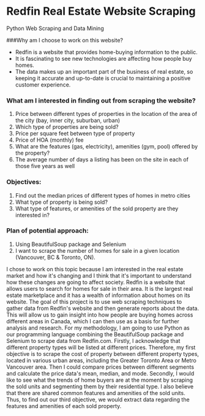 # Redfin Real Estate Website Scraping
Python Web Scraping and Data Mining

###Why am I choose to work on this website?
- Redfin is a website that provides home-buying information to the public.
- It is fascinating to see new technologies are affecting how people buy homes.
- The data makes up an important part of the business of real estate, so keeping it accurate and up-to-date is crucial to maintaining a positive customer experience.

### What am I interested in finding out from scraping the website?
1. Price between different types of properties in the location of the area of the city (bay, inner city, suburban, urban)
2. Which type of properties are being sold?
3. Price per square feet between type of property
4. Price of HOA (monthly) fee
5. What are the features (gas, electricity), amenities (gym, pool) offered by the property?
6. The average number of days a listing has been on the site in each of those five years as well

### Objectives:
1. Find out the median prices of different types of homes in metro cities
2. What type of property is being sold? 
3. What type of features, or amenities of the sold property are they interested in?

### Plan of potential approach:
1. Using BeautifulSoup package and Selenium
2. I want to scrape the number of homes for sale in a given location (Vancouver, BC & Toronto, ON).

I chose to work on this topic because I am interested in the real estate market and how it's changing and I think that it's important to understand how these changes are going to affect society. Redfin is a website that allows users to search for homes for sale in their area. It is the largest real estate marketplace and it has a wealth of information about homes on its website.
The goal of this project is to use web scraping techniques to gather data from Redfin's website and then generate reports about the data. This will allow us to gain insight into how people are buying homes across different areas in Canada, which I can then use as a basis for further analysis and research.
For my methodology, I am going to use Python as our programming language combining the BeautifulSoup package and Selenium to scrape data from Redfin.com.
Firstly, I acknowledge that different property types will be listed at different prices. Therefore, my first objective is to scrape the cost of property between different property types, located in various urban areas, including the Greater Toronto Area or Metro Vancouver area. Then I could compare prices between different segments and calculate the price data's mean, median, and mode. Secondly, I would like to see what the trends of home buyers are at the moment by scraping the sold units and segmenting them by their residential type. I also believe that there are shared common features and amenities of the sold units. Thus, to find out our third objective, we would extract data regarding the features and amenities of each sold property.

